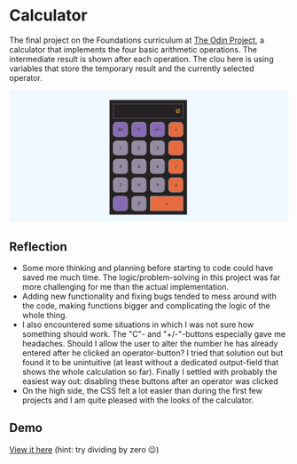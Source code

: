 # Calculator

The final project on the Foundations curriculum at [The Odin Project](https://www.theodinproject.com), a calculator that implements the four basic arithmetic operations. The intermediate result is shown after each operation. The clou here is using variables that store the temporary result and the currently selected operator.

![Screenshot](screenshot.png)

## Reflection

- Some more thinking and planning before starting to code could have saved me much time. The logic/problem-solving in this project was far more challenging for me than the actual implementation.
- Adding new functionality and fixing bugs tended to mess around with the code, making functions bigger and complicating the logic of the whole thing.
- I also encountered some situations in which I was not sure how something should work. The "C"- and "+/-"-buttons especially gave me headaches. Should I allow the user to alter the number he has already entered after he clicked an operator-button? I tried that solution out but found it to be unintuitive (at least without a dedicated output-field that shows the whole calculation so far). Finally I settled with probably the easiest way out: disabling these buttons after an operator was clicked
- On the high side, the CSS felt a lot easier than during the first few projects and I am quite pleased with the looks of the calculator.

## Demo

[View it here](https://reinimax.github.io/calculator/) (hint: try dividing by zero :wink:)
